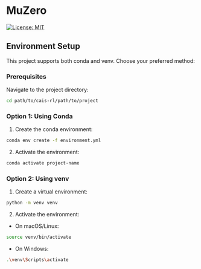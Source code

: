 # MuZero

[![License: MIT](https://img.shields.io/badge/License-MIT-yellow.svg)](https://opensource.org/licenses/MIT)

## Environment Setup

This project supports both conda and venv. Choose your preferred method:

### Prerequisites
Navigate to the project directory:
```bash
cd path/to/cais-rl/path/to/project
```

### Option 1: Using Conda

1. Create the conda environment:
```bash
conda env create -f environment.yml
```

2. Activate the environment:
```bash
conda activate project-name
```

### Option 2: Using venv

1. Create a virtual environment:
```bash
python -m venv venv
```

2. Activate the environment:
- On macOS/Linux:
```bash
source venv/bin/activate
```
- On Windows:
```bash
.\venv\Scripts\activate
```